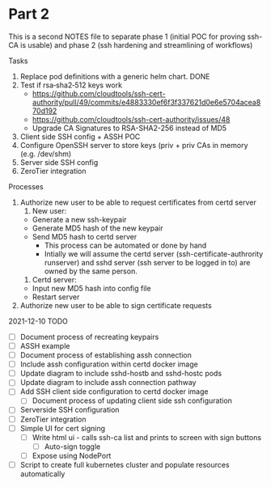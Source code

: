 # Part 2
This is a second NOTES file to separate phase 1 (initial POC for proving ssh-CA is usable) and phase 2 (ssh hardening and streamlining of workflows)

Tasks
1. Replace pod definitions with a generic helm chart. DONE
2. Test if rsa‐sha2‐512 keys work
   - https://github.com/cloudtools/ssh-cert-authority/pull/49/commits/e4883330ef6f3f337621d0e6e5704acea870d192
   - https://github.com/cloudtools/ssh-cert-authority/issues/48
   - Upgrade CA Signatures to RSA-SHA2-256 instead of MD5
3. Client side SSH config + ASSH POC
4. Configure OpenSSH server to store keys (priv + priv CAs in memory (e.g. /dev/shm)
5. Server side SSH config
6. ZeroTier integration

Processes
1. Authorize new user to be able to request certificates from certd server
   1. New user:
   - Generate a new ssh-keypair
   - Generate MD5 hash of the new keypair
   - Send MD5 hash to certd server
     - This process can be automated or done by hand
     - Intially we will assume the certd server (ssh-certificate-authrority runserver) and sshd server (ssh server to be logged in to) are owned by the same person.
   1. Certd server: 
   - Input new MD5 hash into config file
   - Restart server
2. Authorize new user to be able to sign certificate requests


2021-12-10 TODO

- [ ] Document process of recreating keypairs
- [ ] ASSH example
 - [ ] Document process of establishing assh connection
 - [ ] Include assh configuration within certd docker image
 - [ ] Update diagram to include sshd-hostb and sshd-hostc pods
 - [ ] Update diagram to include assh connection pathway
- [ ] Add SSH client side configuration to certd docker image
  - [ ] Document process of updating client side ssh configuration
- [ ] Serverside SSH configuration
- [ ] ZeroTier integration
- [ ] Simple UI for cert signing
  - [ ] Write html ui - calls ssh-ca list and prints to screen with sign buttons
    - [ ] Auto-sign toggle
  - [ ] Expose using NodePort
- [ ] Script to create full kubernetes cluster and populate resources automatically